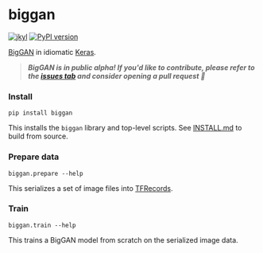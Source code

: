 # biggan
[![jkyl](https://circleci.com/gh/jkyl/biggan.svg?style=shield)](https://app.circleci.com/pipelines/github/jkyl/biggan) [![PyPI version](https://badge.fury.io/py/biggan.svg)](https://badge.fury.io/py/biggan)

[BigGAN](https://arxiv.org/abs/1809.11096) in idiomatic [Keras](https://keras.io/about/).

>***BigGAN is in public alpha! If you'd like to contribute, please refer to the [issues tab](https://github.com/jkyl/biggan/issues) and consider opening a pull request 🙂***

### Install
```
pip install biggan
```
This installs the `biggan` library and top-level scripts. See [INSTALL.md](./INSTALL.md) to build from source.
### Prepare data
```
biggan.prepare --help
```
This serializes a set of image files into [TFRecords](https://www.tensorflow.org/tutorials/load_data/tfrecord).
### Train
```
biggan.train --help
```
This trains a BigGAN model from scratch on the serialized image data. 
